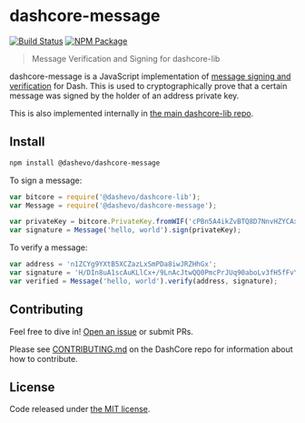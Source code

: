 # dashcore-message

[![Build Status](https://img.shields.io/travis/dashevo/dashcore-message.svg?branch=master&style=flat-square)](https://travis-ci.org/dashevo/dashcore-message)
[![NPM Package](https://img.shields.io/npm/v/@dashevo/dashcore-message.svg?style=flat-square)](https://www.npmjs.org/package/@dashevo/dashcore-message)

> Message Verification and Signing for dashcore-lib

dashcore-message is a JavaScript implementation of [message signing and verification](http://bitcoin.stackexchange.com/questions/3337/what-are-the-safety-guidelines-for-using-the-sign-message-feature/3339#3339) for Dash. This is used to cryptographically prove that a certain message was signed by the holder of an address private key.

This is also implemented internally in [the main dashcore-lib repo](https://github.com/dashevo/dashcore-lib).

## Install

```sh
npm install @dashevo/dashcore-message
```

To sign a message:

```javascript
var bitcore = require('@dashevo/dashcore-lib');
var Message = require('@dashevo/dashcore-message');

var privateKey = bitcore.PrivateKey.fromWIF('cPBn5A4ikZvBTQ8D7NnvHZYCAxzDZ5Z2TSGW2LkyPiLxqYaJPBW4');
var signature = Message('hello, world').sign(privateKey);
```

To verify a message:

```javascript
var address = 'n1ZCYg9YXtB5XCZazLxSmPDa8iwJRZHhGx';
var signature = 'H/DIn8uA1scAuKLlCx+/9LnAcJtwQQ0PmcPrJUq90aboLv3fH5fFvY+vmbfOSFEtGarznYli6ShPr9RXwY9UrIY=';
var verified = Message('hello, world').verify(address, signature);
```

## Contributing

Feel free to dive in! [Open an issue](https://github.com/dashevo/dashcore-message/issues/new) or submit PRs.

Please see [CONTRIBUTING.md](https://github.com/dashpay/dash/blob/master/CONTRIBUTING.md) on the DashCore repo for information about how to contribute.

## License

Code released under [the MIT license](LICENSE).
